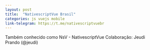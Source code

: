```yaml
---
layout: post
title:  "NativescriptVue Brasil"
categories: js vuejs mobile
link-telegram: https://t.me/nativescriptvuebr
---
```

Também conhecido como NsV - NativescriptVue
Colaboração: Jeudi Prando (@jeudi)
